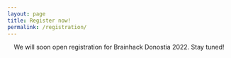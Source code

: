 ```yaml
---
layout: page
title: Register now!
permalink: /registration/
---
```


<center>
We will soon open registration for Brainhack Donostia 2022. Stay tuned!
</center>

<!-- <iframe src="https://docs.google.com/forms/d/e/1FAIpQLSchZpSOJmVOmZOvf_-cr5wMLkSQsW2eWIIpzQEbUiEC6-WPyA/viewform?embedded=true" width="100%" height="3696" frameborder="0" marginheight="0" marginwidth="5px">Loading…</iframe>

<script>
document.querySelector("iframe").addEventListener("load",
    function() {
        window.scrollTo({
    top: 0,
    left: 0,
    behavior: 'smooth'
  });
});
</script> -->